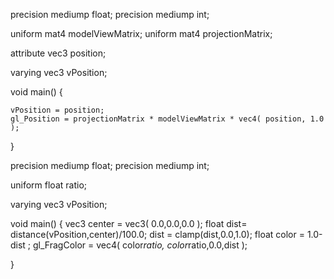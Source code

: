 <!--  vertexShader -->

precision mediump float;
precision mediump int;

uniform mat4 modelViewMatrix;
uniform mat4 projectionMatrix;

attribute vec3 position;

varying vec3 vPosition;

void main() {

    vPosition = position;
    gl_Position = projectionMatrix * modelViewMatrix * vec4( position, 1.0 );

}

<!-- fragmentShader  -->

precision mediump float;
precision mediump int;

uniform float ratio;

varying vec3 vPosition;

void main() {
vec3 center = vec3( 0.0,0.0,0.0 );
float dist= distance(vPosition,center)/100.0;
dist = clamp(dist,0.0,1.0);
float color = 1.0-dist ;
gl_FragColor = vec4( color*ratio, color*ratio,0.0,dist );

}
